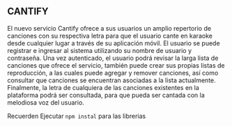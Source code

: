 ##  CANTIFY
El nuevo servicio Cantify ofrece a sus usuarios un amplio repertorio de canciones con su respectiva letra para que el usuario cante en karaoke desde cualquier lugar a través de su aplicación móvil. El usuario se puede registrar e ingresar al sistema utilizando su nombre de usuario y contraseña.
Una vez autenticado, el usuario podrá revisar la larga lista de canciones que ofrece el servicio, también puede crear sus propias listas de reproducción, a las cuales puede agregar y remover canciones, así como consultar que canciones se encuentran asociadas a la lista actualmente.
Finalmente, la letra de cualquiera de las canciones existentes en la plataforma podrá ser consultada, para que pueda ser cantada con la melodiosa voz del usuario.


Recuerden Ejecutar ```npm instal``` para las librerias